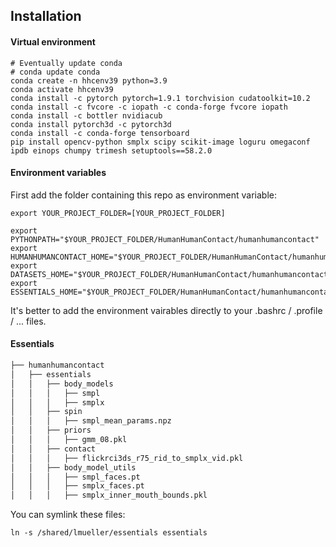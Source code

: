 ## Installation
#### Virtual environment
```
# Eventually update conda 
# conda update conda
conda create -n hhcenv39 python=3.9
conda activate hhcenv39
conda install -c pytorch pytorch=1.9.1 torchvision cudatoolkit=10.2
conda install -c fvcore -c iopath -c conda-forge fvcore iopath
conda install -c bottler nvidiacub
conda install pytorch3d -c pytorch3d
conda install -c conda-forge tensorboard
pip install opencv-python smplx scipy scikit-image loguru omegaconf ipdb einops chumpy trimesh setuptools==58.2.0
```

#### Environment variables
First add the folder containing this repo as environment variable:
```
export YOUR_PROJECT_FOLDER=[YOUR_PROJECT_FOLDER]
````

```
export PYTHONPATH="$YOUR_PROJECT_FOLDER/HumanHumanContact/humanhumancontact"
export HUMANHUMANCONTACT_HOME="$YOUR_PROJECT_FOLDER/HumanHumanContact/humanhumancontact"
export DATASETS_HOME="$YOUR_PROJECT_FOLDER/HumanHumanContact/humanhumancontact"
export ESSENTIALS_HOME="$YOUR_PROJECT_FOLDER/HumanHumanContact/humanhumancontact/essentials/"
```
It's better to add the environment vairables directly to your .bashrc / .profile / ... files.

#### Essentials
```bash
├── humanhumancontact
│   ├── essentials
│   │   ├── body_models
│   │   │   ├── smpl
│   │   │   ├── smplx
│   │   ├── spin
│   │   │   ├── smpl_mean_params.npz
│   │   ├── priors
│   │   │   ├── gmm_08.pkl
│   │   ├── contact
│   │   │   ├── flickrci3ds_r75_rid_to_smplx_vid.pkl
│   │   ├── body_model_utils
│   │   │   ├── smpl_faces.pt
│   │   │   ├── smplx_faces.pt
│   │   │   ├── smplx_inner_mouth_bounds.pkl
```

You can symlink these files:
```
ln -s /shared/lmueller/essentials essentials
```